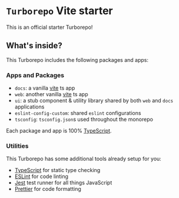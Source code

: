 # `Turborepo` Vite starter

This is an official starter Turborepo!

## What's inside?

This Turborepo includes the following packages and apps:

### Apps and Packages

- `docs`: a vanilla [vite](https://vitejs.dev) ts app
- `web`: another vanilla [vite](https://vitejs.dev) ts app
- `ui`: a stub component & utility library shared by both `web` and `docs` applications
- `eslint-config-custom`: shared `eslint` configurations
- `tsconfig`: `tsconfig.json`s used throughout the monorepo

Each package and app is 100% [TypeScript](https://www.typescriptlang.org/).

### Utilities

This Turborepo has some additional tools already setup for you:

- [TypeScript](https://www.typescriptlang.org/) for static type checking
- [ESLint](https://eslint.org/) for code linting
- [Jest](https://jestjs.io) test runner for all things JavaScript
- [Prettier](https://prettier.io) for code formatting
